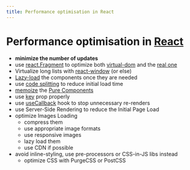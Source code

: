 ```yaml
---
title: Performance optimisation in React
---
```


# Performance optimisation in [React](/knowledge/react/index.md)
- **minimize the number of updates**
- use [react.Fragment](/knowledge/react/react.fragment.md) to optimize both [virtual-dom](/knowledge/react/virtual-dom.md) and the [real one](/knowledge/webdev/dom.md)
- Virtualize long lists with [react-window](/knowledge/react/react-window.md) (or else)
- [Lazy-load](/knowledge/react/react.lazy().md) the components once they are needed
- use [code splitting](/knowledge/react/code%20splitting.md) to reduce initial load time
- [memoize](/knowledge/react/hooks/usememo.md) the [Pure Components](/knowledge/react/pure-component.md)
- use [key](/knowledge/react/key.md) prop properly
- use [useCallback](/knowledge/react/hooks/usecallback.md) hook to stop unnecessary re-renders 
- use Server-Side Rendering to reduce the Initial Page Load
- optimize Images Loading
	- compress them
	- use appropriate image formats
	- use responsive images
	- lazy load them
	- use CDN if possible
- avoid inline-styling, use pre-processors or CSS-in-JS libs instead
	- optimize CSS with PurgeCSS or PostCSS